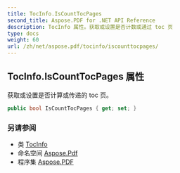 ```yaml
---
title: TocInfo.IsCountTocPages
second_title: Aspose.PDF for .NET API Reference
description: TocInfo 属性。获取或设置是否计数或通过 toc 页
type: docs
weight: 60
url: /zh/net/aspose.pdf/tocinfo/iscounttocpages/
---
```

## TocInfo.IsCountTocPages 属性

获取或设置是否计算或传递的 toc 页。

```csharp
public bool IsCountTocPages { get; set; }
```

### 另请参阅

* 类 [TocInfo](../)
* 命名空间 [Aspose.Pdf](../../../aspose.pdf/)
* 程序集 [Aspose.PDF](../../../)